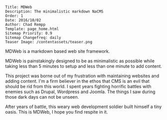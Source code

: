 ```metainf
Title: MDWeb
Description: The minimalistic markdown NaCMS
Order: 1
Date: 2016/10/02
Author: Chad Rempp
Template: page_home.html
Sitemap Priority: 0.9
Sitemap Changefreq: daily
Teaser Image: /contentassets/teaser.png
```

MDWeb is a markdown based web site framework.

MDWeb is painstakingly designed to be as minimalistic as possible while taking
less than 5 minutes to setup and less than one minute to add content.

This project was borne out of my frustration with maintaining websites and
adding content. I'm a firm believer in the ethos that CMS is an evil that
should be rid from this world. I spent years fighting horrific battles with
enemies such as Drupal, Wordpress and Joomla. The things I saw during those
dark days can not be unseen.

After years of battle, this weary web development soldier built himself a
tiny oasis. This is MDWeb, I hope you find respite in it.
